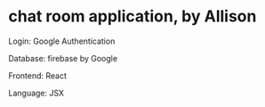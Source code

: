 # chat room application, by Allison

Login:
Google Authentication

Database: 
firebase by Google

Frontend:
React

Language:
JSX

